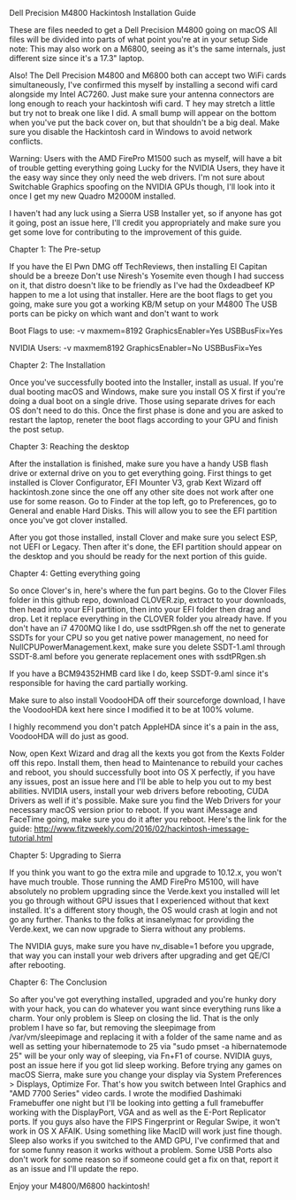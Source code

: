 Dell Precision M4800 Hackintosh Installation Guide


These are files needed to get a Dell Precision M4800 going on macOS
All files will be divided into parts of what point you're at in your setup
Side note: This may also work on a M6800, 
seeing as it's the same internals, just different size since it's a 17.3" laptop.

Also! The Dell Precision M4800 and M6800 both can accept two WiFi cards simultaneously, 
I've confirmed this myself by installing a second wifi card alongside my Intel AC7260. 
Just make sure your antenna connectors are long enough to reach your hackintosh wifi card. T
hey may stretch a little but try not to break one like I did. 
A small bump will appear on the bottom when you've put the back cover on, but that shouldn't be a big deal. 
Make sure you disable the Hackintosh card in Windows to avoid network conflicts.

Warning: Users with the AMD FirePro M1500 such as myself, 
will have a bit of trouble getting everything going
Lucky for the NVIDIA Users, 
they have it the easy way since they only need the web drivers.
I'm not sure about Switchable Graphics spoofing on the NVIDIA GPUs though, 
I'll look into it once I get my new Quadro M2000M installed.

I haven't had any luck using a Sierra USB Installer yet, 
so if anyone has got it going, post an issue here, 
I'll credit you appropriately and make sure you get some love for contributing to the improvement of this guide.

Chapter 1: The Pre-setup

If you have the El Pwn DMG off TechReviews, 
then installing El Capitan should be a breeze
Don't use Niresh's Yosemite even though I had success on it, 
that distro doesn't like to be friendly
as I've had the 0xdeadbeef KP happen to me a lot using that installer.
Here are the boot flags to get you going, 
make sure you got a working KB/M setup on your M4800
The USB ports can be picky on which want and don't want to work


Boot Flags to use: -v maxmem=8192 GraphicsEnabler=Yes USBBusFix=Yes

NVIDIA Users: -v maxmem8192 GraphicsEnabler=No USBBusFix=Yes


Chapter 2: The Installation

Once you've successfully booted into the Installer, install as usual. 
If you're dual booting macOS and Windows,
make sure you install OS X first if you're doing a dual boot on a single drive. 
Those using separate drives for each OS don't need to do this. 
Once the first phase is done and you are asked to restart the laptop, 
reneter the boot flags according to your GPU and finish the post setup.

Chapter 3: Reaching the desktop

After the installation is finished, 
make sure you have a handy USB flash drive or external drive on you to get everything going. 
First things to get installed is Clover Configurator, EFI Mounter V3, 
grab Kext Wizard off hackintosh.zone since the one off any other site does not work after one use for some reason. 
Go to Finder at the top left, go to Preferences, go to General and enable Hard Disks. 
This will allow you to see the EFI partition once you've got clover installed.

After you got those installed, 
install Clover and make sure you select ESP, not UEFI or Legacy. 
Then after it's done, the EFI partition should appear on the desktop and you should be ready for the next portion of this guide.

Chapter 4: Getting everything going

So once Clover's in, here's where the fun part begins. 
Go to the Clover Files folder in this github repo, download CLOVER.zip, extract to your downloads, then head into your EFI partition, then into your EFI folder then drag and drop. Let it replace everything in the CLOVER folder you already have. 
If you don't have an i7 4700MQ like I do, use ssdtPRgen.sh off the net to generate SSDTs for your CPU so you get native power management, no need for NullCPUPowerManagement.kext, make sure you delete SSDT-1.aml through SSDT-8.aml before you generate replacement ones with ssdtPRgen.sh

If you have a BCM94352HMB card like I do, keep SSDT-9.aml since it's responsible for having the card partially working.

Make sure to also install VoodooHDA off their sourceforge download, I have the VoodooHDA kext here since I modified it to be at 100% volume. 

I highly recommend you don't patch AppleHDA since it's a pain in the ass, VoodooHDA will do just as good.

Now, open Kext Wizard and drag all the kexts you got from the Kexts Folder off this repo. 
Install them, then head to Maintenance to rebuild your caches and reboot, 
you should successfully boot into OS X perfectly, 
if you have any issues, post an issue here and I'll be able to help you out to my best abilities. 
NVIDIA users, install your web drivers before rebooting, CUDA Drivers as well if it's possible. 
Make sure you find the Web Drivers for your necessary macOS version prior to reboot. 
If you want iMessage and FaceTime going, make sure you do it after you reboot. 
Here's the link for the guide: http://www.fitzweekly.com/2016/02/hackintosh-imessage-tutorial.html

Chapter 5: Upgrading to Sierra

If you think you want to go the extra mile and upgrade to 10.12.x, you won't have much trouble. 
Those running the AMD FirePro M5100, will have absolutely no problem upgrading since the Verde.kext you installed will let you go through without GPU issues that I experienced without that kext installed. 
It's a different story though, the OS would crash at login and not go any further. 
Thanks to the folks at insanelymac for providing the Verde.kext, we can now upgrade to Sierra without any problems.

The NVIDIA guys, make sure you have nv_disable=1 before you upgrade, 
that way you can install your web drivers after upgrading and get QE/CI after rebooting.

Chapter 6: The Conclusion

So after you've got everything installed, upgraded and you're hunky dory with your hack, 
you can do whatever you want since everything runs like a charm. 
Your only problem is Sleep on closing the lid. 
That is the only problem I have so far, 
but removing the sleepimage from /var/vm/sleepimage and replacing it with a folder of the same name and as well as setting your hibernatemode to 25 via "sudo pmset -a hibernatemode 25" will be your only way of sleeping, 
via Fn+F1 of course. NVIDIA guys, post an issue here if you got lid sleep working. 
Before trying any games on macOS Sierra, make sure you change your display via System Preferences > Displays, Optimize For. That's how you switch between Intel Graphics and "AMD 7700 Series" video cards. 
I wrote the modified Dashimaki Framebuffer one night but I'll be looking into getting a full framebuffer working with the DisplayPort, VGA and as well as the E-Port Replicator ports. 
If you guys also have the FIPS Fingerprint or Regular Swipe, 
it won't work in OS X AFAIK. Using something like MacID will work just fine though. 
Sleep also works if you switched to the AMD GPU, 
I've confirmed that and for some funny reason it works without a problem. 
Some USB Ports also don't work for some reason so if someone could get a fix on that, 
report it as an issue and I'll update the repo.

Enjoy your M4800/M6800 hackintosh!
